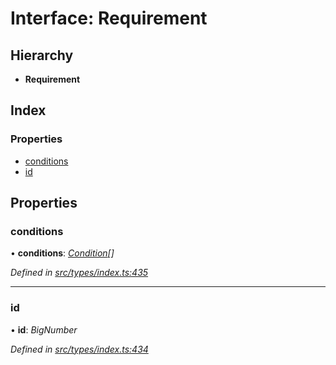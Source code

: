 # Interface: Requirement

## Hierarchy

* **Requirement**

## Index

### Properties

* [conditions](requirement.md#conditions)
* [id](requirement.md#id)

## Properties

###  conditions

• **conditions**: *[Condition](../globals.md#condition)[]*

*Defined in [src/types/index.ts:435](https://github.com/PolymathNetwork/polymesh-sdk/blob/31a16a34/src/types/index.ts#L435)*

___

###  id

• **id**: *BigNumber*

*Defined in [src/types/index.ts:434](https://github.com/PolymathNetwork/polymesh-sdk/blob/31a16a34/src/types/index.ts#L434)*
